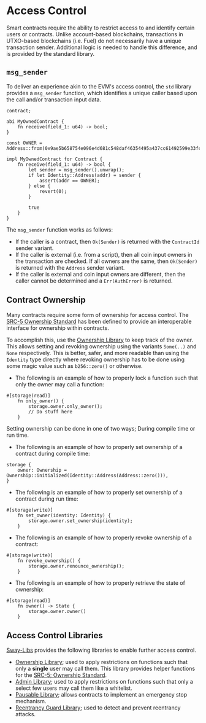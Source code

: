 # Access Control

<!-- This section should explain access control in Sway -->
<!-- access_control:example:start -->
Smart contracts require the ability to restrict access to and identify certain users or contracts. Unlike account-based blockchains, transactions in UTXO-based blockchains (i.e. Fuel) do not necessarily have a unique transaction sender. Additional logic is needed to handle this difference, and is provided by the standard library.
<!-- access_control:example:end -->

## `msg_sender`

<!-- This section should explain what the `msg_sender` method is -->
<!-- msg_sender:example:start -->
To deliver an experience akin to the EVM's access control, the `std` library provides a `msg_sender` function, which identifies a unique caller based upon the call and/or transaction input data.
<!-- msg_sender:example:end -->

```sway
contract;

abi MyOwnedContract {
    fn receive(field_1: u64) -> bool;
}

const OWNER = Address::from(0x9ae5b658754e096e4d681c548daf46354495a437cc61492599e33fc64dcdc30c);

impl MyOwnedContract for Contract {
    fn receive(field_1: u64) -> bool {
        let sender = msg_sender().unwrap();
        if let Identity::Address(addr) = sender {
            assert(addr == OWNER);
        } else {
            revert(0);
        }

        true
    }
}
```

<!-- This section should explain how the `msg_sender` method works -->
<!-- msg_sender_details:example:start -->
The `msg_sender` function works as follows:

- If the caller is a contract, then `Ok(Sender)` is returned with the `ContractId` sender variant.
- If the caller is external (i.e. from a script), then all coin input owners in the transaction are checked. If all owners are the same, then `Ok(Sender)` is returned with the `Address` sender variant.
- If the caller is external and coin input owners are different, then the caller cannot be determined and a `Err(AuthError)` is returned.
<!-- msg_sender_details:example:end -->

## Contract Ownership

Many contracts require some form of ownership for access control. The [SRC-5 Ownership Standard](https://github.com/FuelLabs/sway-standards/blob/master/docs/src/src-5-ownership.md) has been defined to provide an interoperable interface for ownership within contracts.

To accomplish this, use the [Ownership Library](https://fuellabs.github.io/sway-libs/book/ownership/index.html) to keep track of the owner. This allows setting and revoking ownership using the variants `Some(..)` and `None` respectively. This is better, safer, and more readable than using the `Identity` type directly where revoking ownership has to be done using some magic value such as `b256::zero()` or otherwise.

- The following is an example of how to properly lock a function such that only the owner may call a function:

```sway
#[storage(read)]
    fn only_owner() {
        storage.owner.only_owner();
        // Do stuff here
    }
```

Setting ownership can be done in one of two ways; During compile time or run time.

- The following is an example of how to properly set ownership of a contract during compile time:

```sway
storage {
    owner: Ownership = Ownership::initialized(Identity::Address(Address::zero())),
}
```

- The following is an example of how to properly set ownership of a contract during run time:

```sway
#[storage(write)]
    fn set_owner(identity: Identity) {
        storage.owner.set_ownership(identity);
    }
```

- The following is an example of how to properly revoke ownership of a contract:

```sway
#[storage(write)]
    fn revoke_ownership() {
        storage.owner.renounce_ownership();
    }
```

- The following is an example of how to properly retrieve the state of ownership:

```sway
#[storage(read)]
    fn owner() -> State {
        storage.owner.owner()
    }
```

## Access Control Libraries

[Sway-Libs](../reference/sway_libs.md) provides the following libraries to enable further access control.

- [Ownership Library](https://fuellabs.github.io/sway-libs/book/ownership/index.html); used to apply restrictions on functions such that only a **single** user may call them. This library provides helper functions for the [SRC-5; Ownership Standard](https://github.com/FuelLabs/sway-standards/blob/master/docs/src/src-5-ownership.md).
- [Admin Library](https://fuellabs.github.io/sway-libs/book/admin/index.html); used to apply restrictions on functions such that only a select few users may call them like a whitelist.
- [Pausable Library](https://fuellabs.github.io/sway-libs/book/pausable/index.html); allows contracts to implement an emergency stop mechanism.
- [Reentrancy Guard Library](https://fuellabs.github.io/sway-libs/book/reentrancy/index.html); used to detect and prevent reentrancy attacks.
